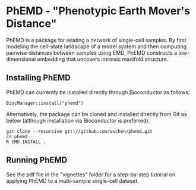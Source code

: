 # PhEMD - "Phenotypic Earth Mover's Distance"
PhEMD is a package for relating a network of single-cell samples. By first modeling the cell-state landscape of a model system and then computing pairwise distances between samples using EMD, PhEMD constructs a low-dimensional embedding that uncovers intrinsic manifold structure.


## Installing PhEMD
PhEMD can currently be installed directly through Bioconductor as follows:
```
BiocManager::install("phemd")
```
Alternatively, the package can be cloned and installed directly from Git as below (although installation via Bioconductor is preferred).
```
git clone --recursive git://github.com/wschen/phemd.git
cd phemd
R CMD INSTALL .
```

## Running PhEMD
See the pdf file in the "vignettes" folder for a step-by-step tutorial on applying PhEMD to a multi-sample single-cell dataset.
